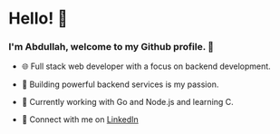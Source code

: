 # Hello! 👋

### I'm Abdullah, welcome to my Github profile. 🌟

- 🌐 Full stack web developer with a focus on backend development.

- 🚀 Building powerful backend services is my passion.

- 🐹 Currently working with Go and Node.js and learning C. 

- 🔗 Connect with me on [LinkedIn](https://www.linkedin.com/in/abdullah-alaadine/)
